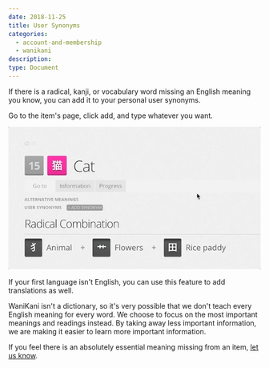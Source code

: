 ```yaml
---
date: 2018-11-25
title: User Synonyms
categories:
  - account-and-membership
  - wanikani
description:
type: Document
---
```


If there is a radical, kanji, or vocabulary word missing an English meaning you know, you can add it to your personal user synonyms.

Go to the item's page, click add, and type whatever you want.

![User Synonyms](/images/cat-user-synonym.gif)

If your first language isn't English, you can use this feature to add translations as well.

WaniKani isn't a dictionary, so it's very possible that we don't teach every English meaning for every word. We choose to focus on the most important meanings and readings instead. By taking away less important information, we are making it easier to learn more important information.

If you feel there is an absolutely essential meaning missing from an item, [let us know](#).

